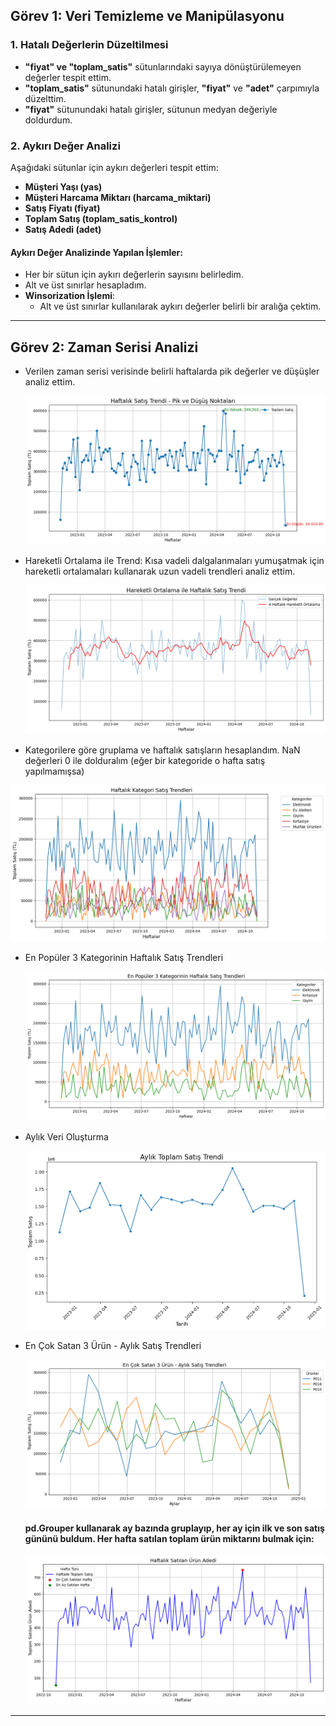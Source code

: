 ## Görev 1: Veri Temizleme ve Manipülasyonu

### 1. Hatalı Değerlerin Düzeltilmesi
- **"fiyat" ve "toplam_satis"** sütunlarındaki sayıya dönüştürülemeyen değerler tespit ettim.
- **"toplam_satis"** sütunundaki hatalı girişler, **"fiyat"** ve **"adet"** çarpımıyla düzelttim.
- **"fiyat"** sütunundaki hatalı girişler, sütunun medyan değeriyle doldurdum.

### 2. Aykırı Değer Analizi
Aşağıdaki sütunlar için aykırı değerleri tespit ettim:
- **Müşteri Yaşı (yas)**
- **Müşteri Harcama Miktarı (harcama_miktari)**
- **Satış Fiyatı (fiyat)**
- **Toplam Satış (toplam_satis_kontrol)**
- **Satış Adedi (adet)**

#### Aykırı Değer Analizinde Yapılan İşlemler:
- Her bir sütun için aykırı değerlerin sayısını belirledim.
- Alt ve üst sınırlar hesapladım.
- **Winsorization İşlemi**:
  - Alt ve üst sınırlar kullanılarak aykırı değerler belirli bir aralığa çektim.

---

## Görev 2: Zaman Serisi Analizi

- Verilen zaman serisi verisinde belirli haftalarda pik değerler ve düşüşler analiz ettim.

  ![Haftalık Satış Trendi](https://github.com/selvataas/Patika_NewMind_AI_Task/blob/master/Haftal%C4%B1k%20Sat%C4%B1%C5%9F%20Trendi%20-%20Pik%20ve%20D%C3%BC%C5%9F%C3%BC%C5%9F%20Noktalar%C4%B1.png)

- Hareketli Ortalama ile Trend: Kısa vadeli dalgalanmaları yumuşatmak için hareketli ortalamaları kullanarak uzun vadeli trendleri analiz ettim.
  
  ![Hareketli Ortalama ile Trend](https://github.com/selvataas/Patika_NewMind_AI_Task/blob/master/Hareketli%20Ortalama%20ile%20Haftal%C4%B1k%20Sat%C4%B1%C5%9F%20Trendi.png)

- Kategorilere göre gruplama ve haftalık satışların hesaplandım. NaN değerleri 0 ile dolduralım (eğer bir kategoride o hafta satış yapılmamışsa)
  
 ![Kategorilere göre gruplama ve haftalık satışlar](https://github.com/selvataas/Patika_NewMind_AI_Task/blob/master/Haftal%C4%B1k%20Kategori%20Sat%C4%B1%C5%9F%20Trendleri.png)

- En Popüler 3 Kategorinin Haftalık Satış Trendleri
  
  ![En Popüler 3 Kategorinin Haftalık Satış Trendler](https://github.com/selvataas/Patika_NewMind_AI_Task/blob/master/En%20Pop%C3%BCler%203%20Kategorinin%20Haftal%C4%B1k%20Sat%C4%B1%C5%9F%20Trendleri.png)

 - Aylık Veri Oluşturma
   
     ![Aylık Toplam Satış Trendi](https://github.com/selvataas/Patika_NewMind_AI_Task/blob/master/Ayl%C4%B1k%20Toplam%20Sat%C4%B1%C5%9F%20Trendi.png)
   
- En Çok Satan 3 Ürün - Aylık Satış Trendleri

  ![En Çok Satan 3 Ürün - Aylık Satış Trendleri](https://github.com/selvataas/Patika_NewMind_AI_Task/blob/master/En%20%C3%87ok%20Satan%203%20%C3%9Cr%C3%BCn%20-%20Ayl%C4%B1k%20Sat%C4%B1%C5%9F%20Trendleri.png)

  #### pd.Grouper kullanarak ay bazında gruplayıp, her ay için ilk ve son satış gününü buldum. Her hafta satılan toplam ürün miktarını bulmak için:

   ![Her hafta satılan toplam ürün miktarı](https://github.com/selvataas/Patika_NewMind_AI_Task/blob/master/Haftal%C4%B1k%20Sat%C4%B1lan%20%C3%9Cr%C3%BCn%20Adedi.png)
---
